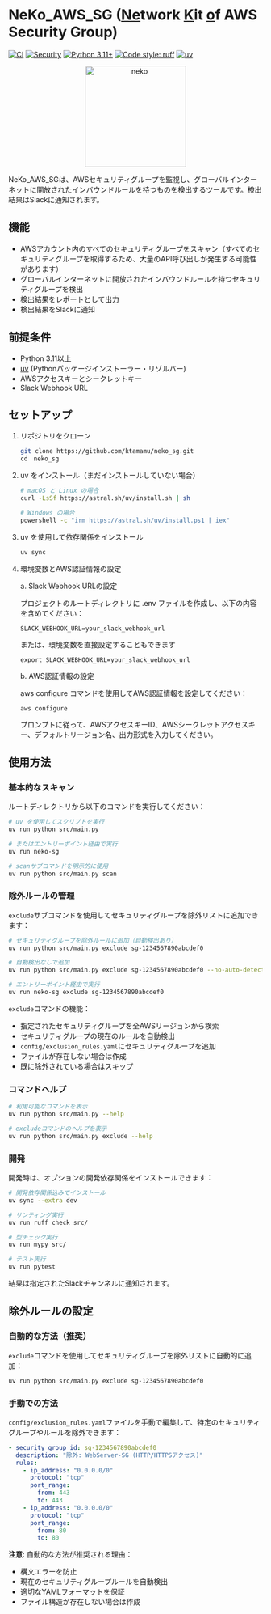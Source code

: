 # NeKo_AWS_SG (<u>Ne</u>twork <u>K</u>it <u>o</u>f AWS Security Group)

[![CI](https://github.com/ktamamu/neko_sg/actions/workflows/ci.yml/badge.svg)](https://github.com/ktamamu/neko_sg/actions/workflows/ci.yml)
[![Security](https://github.com/ktamamu/neko_sg/actions/workflows/security.yml/badge.svg)](https://github.com/ktamamu/neko_sg/actions/workflows/security.yml)
[![Python 3.11+](https://img.shields.io/badge/python-3.11+-blue.svg)](https://www.python.org/downloads/)
[![Code style: ruff](https://img.shields.io/endpoint?url=https://raw.githubusercontent.com/astral-sh/ruff/main/assets/badge/v2.json)](https://github.com/astral-sh/ruff)
[![uv](https://img.shields.io/endpoint?url=https://raw.githubusercontent.com/astral-sh/uv/main/assets/badge/v0.json)](https://github.com/astral-sh/uv)

<div align="center">
<img src="icon.png" alt="neko" width="200">
</div>

NeKo_AWS_SGは、AWSセキュリティグループを監視し、グローバルインターネットに開放されたインバウンドルールを持つものを検出するツールです。検出結果はSlackに通知されます。

## 機能

- AWSアカウント内のすべてのセキュリティグループをスキャン（すべてのセキュリティグループを取得するため、大量のAPI呼び出しが発生する可能性があります）
- グローバルインターネットに開放されたインバウンドルールを持つセキュリティグループを検出
- 検出結果をレポートとして出力
- 検出結果をSlackに通知

## 前提条件

- Python 3.11以上
- [uv](https://docs.astral.sh/uv/) (Pythonパッケージインストーラー・リゾルバー)
- AWSアクセスキーとシークレットキー
- Slack Webhook URL

## セットアップ

1. リポジトリをクローン
   ```bash
   git clone https://github.com/ktamamu/neko_sg.git
   cd　neko_sg
   ```

2. uv をインストール（まだインストールしていない場合）
   ```bash
   # macOS と Linux の場合
   curl -LsSf https://astral.sh/uv/install.sh | sh

   # Windows の場合
   powershell -c "irm https://astral.sh/uv/install.ps1 | iex"
   ```

3. uv を使用して依存関係をインストール
   ```bash
   uv sync
   ```

4. 環境変数とAWS認証情報の設定

   a. Slack Webhook URLの設定

   プロジェクトのルートディレクトリに .env ファイルを作成し、以下の内容を含めてください：

   ```
   SLACK_WEBHOOK_URL=your_slack_webhook_url
   ```

   または、環境変数を直接設定することもできます

   ```
   export SLACK_WEBHOOK_URL=your_slack_webhook_url
   ```

   b. AWS認証情報の設定

   aws configure コマンドを使用してAWS認証情報を設定してください：
   ```
   aws configure
   ```

   プロンプトに従って、AWSアクセスキーID、AWSシークレットアクセスキー、デフォルトリージョン名、出力形式を入力してください。

## 使用方法

### 基本的なスキャン

ルートディレクトリから以下のコマンドを実行してください：

```bash
# uv を使用してスクリプトを実行
uv run python src/main.py

# またはエントリーポイント経由で実行
uv run neko-sg

# scanサブコマンドを明示的に使用
uv run python src/main.py scan
```

### 除外ルールの管理

`exclude`サブコマンドを使用してセキュリティグループを除外リストに追加できます：

```bash
# セキュリティグループを除外ルールに追加（自動検出あり）
uv run python src/main.py exclude sg-1234567890abcdef0

# 自動検出なしで追加
uv run python src/main.py exclude sg-1234567890abcdef0 --no-auto-detect

# エントリーポイント経由で実行
uv run neko-sg exclude sg-1234567890abcdef0
```

`exclude`コマンドの機能：
- 指定されたセキュリティグループを全AWSリージョンから検索
- セキュリティグループの現在のルールを自動検出
- `config/exclusion_rules.yaml`にセキュリティグループを追加
- ファイルが存在しない場合は作成
- 既に除外されている場合はスキップ

### コマンドヘルプ

```bash
# 利用可能なコマンドを表示
uv run python src/main.py --help

# excludeコマンドのヘルプを表示
uv run python src/main.py exclude --help
```

### 開発

開発時は、オプションの開発依存関係をインストールできます：

```bash
# 開発依存関係込みでインストール
uv sync --extra dev

# リンティング実行
uv run ruff check src/

# 型チェック実行
uv run mypy src/

# テスト実行
uv run pytest
```

結果は指定されたSlackチャンネルに通知されます。

## 除外ルールの設定

### 自動的な方法（推奨）

`exclude`コマンドを使用してセキュリティグループを除外リストに自動的に追加：

```bash
uv run python src/main.py exclude sg-1234567890abcdef0
```

### 手動での方法

`config/exclusion_rules.yaml`ファイルを手動で編集して、特定のセキュリティグループやルールを除外できます：

```yaml
- security_group_id: sg-1234567890abcdef0
  description: "除外: WebServer-SG (HTTP/HTTPSアクセス)"
  rules:
    - ip_address: "0.0.0.0/0"
      protocol: "tcp"
      port_range:
        from: 443
        to: 443
    - ip_address: "0.0.0.0/0"
      protocol: "tcp"
      port_range:
        from: 80
        to: 80
```

**注意**: 自動的な方法が推奨される理由：
- 構文エラーを防止
- 現在のセキュリティグループルールを自動検出
- 適切なYAMLフォーマットを保証
- ファイル構造が存在しない場合は作成
